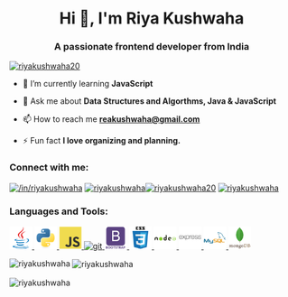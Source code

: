 <!--
**riyakushwaha/riyakushwaha** is a ✨ _special_ ✨ repository because its `README.md` (this file) appears on your GitHub profile.
### Hi there 👋
Here are some ideas to get you started:

- 🔭 I’m currently working on ...
- 🌱 I’m currently learning ...
- 👯 I’m looking to collaborate on ...
- 🤔 I’m looking for help with ...
- 💬 Ask me about ...
- 📫 How to reach me: ...
- 😄 Pronouns: ...
- ⚡ Fun fact: ...
-->
<h1 align="center">Hi 👋, I'm Riya Kushwaha</h1>
<h3 align="center">A passionate frontend developer from India</h3>

<p align="left"> <a href="https://twitter.com/riyakushwaha20" target="blank"><img src="https://img.shields.io/twitter/follow/riyakushwaha20?logo=twitter&style=for-the-badge" alt="riyakushwaha20" /></a> </p>

- 🌱 I’m currently learning **JavaScript**

- 💬 Ask me about **Data Structures and Algorthms, Java & JavaScript**

- 📫 How to reach me **<a href="mailto:reakushwaha">reakushwaha@gmail.com</a>**

- ⚡ Fun fact **I love organizing and planning.**

<h3 align="left">Connect with me:</h3>
<p align="left">
<a href="https://linkedin.com/in//in/riyakushwaha" target="blank"><img align="center" src="https://cdn.jsdelivr.net/npm/simple-icons@3.0.1/icons/linkedin.svg" alt="/in/riyakushwaha" height="30" width="40" /></a>
<a href="https://leetcode.com/riyakushwahan99/" target="blank"><img align="center" src="https://cdn.jsdelivr.net/npm/simple-icons@3.0.1/icons/leetcode.svg" alt="riyakushwaha" height="30" width="40" /></a><a href="https://twitter.com/riyakushwaha20" target="blank"><img align="center" src="https://cdn.jsdelivr.net/npm/simple-icons@3.0.1/icons/twitter.svg" alt="riyakushwaha20" height="30" width="40" /></a>
<a href="https://codepen.io/riyakushwaha" target="blank"><img align="center" src="https://cdn.jsdelivr.net/npm/simple-icons@3.0.1/icons/codepen.svg" alt="riyakushwaha" height="30" width="40" /></a>
</p>

<h3 align="left">Languages and Tools:</h3>
<p align="left">
<a href="https://www.java.com" target="_blank"> <img src="https://raw.githubusercontent.com/devicons/devicon/master/icons/java/java-original.svg" alt="java" width="40" height="40"/> </a>
<a href="https://www.python.org" target="_blank"> <img src="https://raw.githubusercontent.com/devicons/devicon/master/icons/python/python-original.svg" alt="python" width="40" height="40"/> </a>
<a href="https://developer.mozilla.org/en-US/docs/Web/JavaScript" target="_blank"> <img src="https://raw.githubusercontent.com/devicons/devicon/master/icons/javascript/javascript-original.svg" alt="javascript" width="40" height="40"/> </a> 
<a href="https://git-scm.com/" target="_blank"> <img src="https://www.vectorlogo.zone/logos/git-scm/git-scm-icon.svg" alt="git" width="40" height="40"/> </a>
<a href="https://getbootstrap.com" target="_blank"> <img src="https://raw.githubusercontent.com/devicons/devicon/master/icons/bootstrap/bootstrap-plain-wordmark.svg" alt="bootstrap" width="40" height="40"/> </a>
<a href="https://www.w3schools.com/css/" target="_blank"> <img src="https://raw.githubusercontent.com/devicons/devicon/master/icons/css3/css3-original-wordmark.svg" alt="css3" width="40" height="40"/> </a> <a href="https://nodejs.org" target="_blank"> <img src="https://raw.githubusercontent.com/devicons/devicon/master/icons/nodejs/nodejs-original-wordmark.svg" alt="nodejs" width="40" height="40"/> </a>
<a href="https://expressjs.com" target="_blank"> <img src="https://raw.githubusercontent.com/devicons/devicon/master/icons/express/express-original-wordmark.svg" alt="express" width="40" height="40"/> </a> 
<a href="https://www.mysql.com/" target="_blank"> <img src="https://raw.githubusercontent.com/devicons/devicon/master/icons/mysql/mysql-original-wordmark.svg" alt="mysql" width="40" height="40"/> </a>
<a href="https://www.mongodb.com/" target="_blank"> <img src="https://raw.githubusercontent.com/devicons/devicon/master/icons/mongodb/mongodb-original-wordmark.svg" alt="mongodb" width="40" height="40"/> </a>
</p>

<p><img align="left" src="https://github-readme-stats.vercel.app/api/top-langs?username=riyakushwaha&show_icons=true&locale=en&layout=compact" alt="riyakushwaha" /></p>

<p>&nbsp;<img align="center" src="https://github-readme-stats.vercel.app/api?username=riyakushwaha&show_icons=true&locale=en" alt="riyakushwaha" /></p>

<p><img align="center" src="https://github-readme-streak-stats.herokuapp.com/?user=riyakushwaha&" alt="riyakushwaha" /></p>
